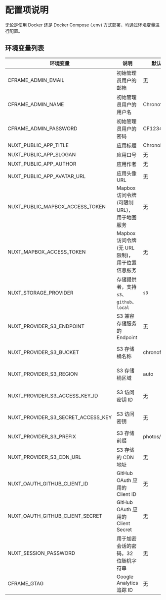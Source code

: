 # 配置项说明

无论是使用 Docker 还是 Docker Compose (.env) 方式部署，均通过环境变量进行配置。

## 环境变量列表

| 环境变量                           | 说明                                           | 默认值      | 必需                                      |
| ---------------------------------- | ---------------------------------------------- | ----------- | ----------------------------------------- |
| CFRAME_ADMIN_EMAIL                 | 初始管理员用户的邮箱                           | 无          | 是，填写登录使用的 GitHub 账户的邮箱      |
| CFRAME_ADMIN_NAME                  | 初始管理员用户的用户名                         | Chronoframe | 否                                        |
| CFRAME_ADMIN_PASSWORD              | 初始管理员用户的密码                           | CF1234@!    | 否                                        |
| NUXT_PUBLIC_APP_TITLE              | 应用标题                                       | ChronoFrame | 否                                        |
| NUXT_PUBLIC_APP_SLOGAN             | 应用口号                                       | 无          | 否                                        |
| NUXT_PUBLIC_APP_AUTHOR             | 应用作者                                       | 无          | 否                                        |
| NUXT_PUBLIC_APP_AVATAR_URL         | 应用头像 URL                                   | 无          | 否                                        |
| NUXT_PUBLIC_MAPBOX_ACCESS_TOKEN    | Mapbox 访问令牌(可限制 URL)，用于地图服务      | 无          | 是                                        |
| NUXT_MAPBOX_ACCESS_TOKEN           | Mapbox 访问令牌(无 URL 限制)，用于位置信息服务 | 无          | 否                                        |
| NUXT_STORAGE_PROVIDER              | 存储提供者，支持 `s3`、`github`、`local`       | `s3`        | 是                                        |
| NUXT_PROVIDER_S3_ENDPOINT          | S3 兼容存储服务的 Endpoint                     | 无          | 当 `NUXT_STORAGE_PROVIDER` 为 `s3` 时必需 |
| NUXT_PROVIDER_S3_BUCKET            | S3 存储桶名称                                  | chronoframe | 当 `NUXT_STORAGE_PROVIDER` 为 `s3` 时必需 |
| NUXT_PROVIDER_S3_REGION            | S3 存储桶区域                                  | auto        | 当 `NUXT_STORAGE_PROVIDER` 为 `s3` 时必需 |
| NUXT_PROVIDER_S3_ACCESS_KEY_ID     | S3 访问密钥 ID                                 | 无          | 当 `NUXT_STORAGE_PROVIDER` 为 `s3` 时必需 |
| NUXT_PROVIDER_S3_SECRET_ACCESS_KEY | S3 访问密钥                                    | 无          | 当 `NUXT_STORAGE_PROVIDER` 为 `s3` 时必需 |
| NUXT_PROVIDER_S3_PREFIX            | S3 存储前缀                                    | photos/     | 否                                        |
| NUXT_PROVIDER_S3_CDN_URL           | S3 存储的 CDN 地址                             | 无          | 否                                        |
| NUXT_OAUTH_GITHUB_CLIENT_ID        | GitHub OAuth 应用的 Client ID                  | 无          | 是                                        |
| NUXT_OAUTH_GITHUB_CLIENT_SECRET    | GitHub OAuth 应用的 Client Secret              | 无          | 是                                        |
| NUXT_SESSION_PASSWORD              | 用于加密会话的密码，32 位随机字符串            | 无          | 是                                        |
| CFRAME_GTAG                        | Google Analytics 追踪 ID                       | 无          | 否                                        |
